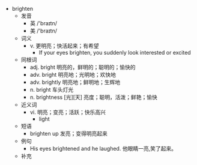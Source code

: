 - brighten
  - 发音
    - 英 /'braɪtn/
    - 美 /'braɪtn/
  - 词义
    - v. 更明亮；快活起来；有希望
      - If your eyes brighten, you suddenly look interested or excited
  - 同根词
    - adj. bright 明亮的，鲜明的；聪明的；愉快的
    - adv. bright 明亮地；光明地；欢快地
    - adv. brightly 明亮地；鲜明地；生辉地
    - n. bright 车头灯光
    - n. brightness [光][天] 亮度；聪明，活泼；鲜艳；愉快
  - 近义词
    - vi. 明亮；变亮；活跃；快乐高兴
      - light
  - 短语
    - brighten up 发亮；变得明亮起来
  - 例句
    - His eyes brightened and he laughed. 他眼睛一亮,笑了起来。
  - 补充